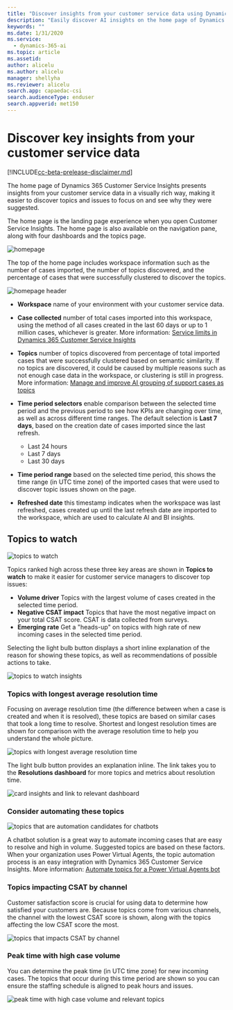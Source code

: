 ```yaml
---
title: "Discover insights from your customer service data using Dynamics 365 Customer Service Insights"
description: "Easily discover AI insights on the home page of Dynamics 365 Customer Service Insights"
keywords: ""
ms.date: 1/31/2020
ms.service:
  - dynamics-365-ai
ms.topic: article
ms.assetid: 
author: alicelu
ms.author: alicelu
manager: shellyha
ms.reviewer: alicelu
search.app: capaedac-csi
search.audienceType: enduser
search.appverid: met150
---
```


# Discover key insights from your customer service data

[!INCLUDE[cc-beta-prelease-disclaimer.md](../includes/cc-beta-prerelease-disclaimer.md)]

The home page of Dynamics 365 Customer Service Insights presents insights from your customer service data in a visually rich way, making it easier to discover topics and issues to focus on and see why they were suggested. 

The home page is the landing page experience when you open Customer Service Insights. The home page is also available on the navigation pane, along with four dashboards and the topics page. 

![homepage](media/home.png)

The top of the home page includes workspace information such as the number of cases imported, the number of topics discovered, and the percentage of cases that were successfully clustered to discover the topics. 

![homepage header](media/home_header.png)

* **Workspace**  name of your environment with your customer service data.
* **Case collected** number of total cases imported into this workspace, using the method of all cases created in the last 60 days or up to 1 million cases, whichever is greater. More information: [Service limits in Dynamics 365 Customer Service Insights](https://docs.microsoft.com/dynamics365/ai/customer-service-insights/service-limits)

* **Topics** number of topics discovered from percentage of total imported cases that were successfully clustered based on semantic similarity. If no topics are discovered, it could be caused by multiple reasons such as not enough case data in the workspace, or clustering is still in progress. More information: [Manage and improve AI grouping of support cases as topics](https://docs.microsoft.com/dynamics365/ai/customer-service-insights/topics-page#troubleshooting-empty-topics-page)

* **Time period selectors** enable comparison between the selected time period and the previous period to see how KPIs are changing over time, as well as across different time ranges. The default selection is **Last 7 days**, based on the creation date of cases imported since the last refresh. 
  * Last 24 hours
  * Last 7 days
  * Last 30 days
* **Time period range** based on the selected time period, this shows the time range (in UTC time zone) of the imported cases that were used to discover topic issues shown on the page.  
* **Refreshed date** this timestamp indicates when the workspace was last refreshed, cases created up until the last refresh date are imported to the workspace, which are used to calculate AI and BI insights. 

## Topics to watch 

![topics to watch](media/home_topicstowatch.png)

Topics ranked high across these three key areas are shown in **Topics to watch** to make it easier for customer service managers to discover top issues:
  
  * **Volume driver** Topics with the largest volume of cases created in the selected time period.
  * **Negative CSAT impact** Topics that have the most negative impact on your total CSAT score. CSAT is data collected from surveys.
  * **Emerging rate** Get a "heads-up" on topics with high rate of new incoming cases in the selected time period.

Selecting the light bulb button displays a short inline explanation of the reason for showing these topics, as well as recommendations of possible actions to take. 

![topics to watch insights](media/home_topicstowatch_insights.png)


### Topics with longest average resolution time
Focusing on average resolution time (the difference between when a case is created and when it is resolved), these topics are based on similar cases that took a long time to resolve. Shortest and longest resolution times are shown for comparison with the average resolution time to help you understand the whole picture. 

![topics with longest average resolution time](media/home_avgrestime.png)


The light bulb button provides an explanation inline. The link takes you to the **Resolutions dashboard** for more topics and metrics about resolution time.

![card insights and link to relevant dashboard](media/home_resolution_icons.png)


### Consider automating these topics

![topics that are automation candidates for chatbots](media/home_automationcandidates.png)

A chatbot solution is a great way to automate incoming cases that are easy to resolve and high in volume. Suggested topics are based on these factors. When your organization uses Power Virtual Agents, the topic automation process is an easy integration with Dynamics 365 Customer Service Insights. More information: [Automate topics for a Power Virtual Agents bot](https://docs.microsoft.com/dynamics365/ai/customer-service-insights/automate-topics)

### Topics impacting CSAT by channel
Customer satisfaction score is crucial for using data to determine how satisfied your customers are. Because topics come from various channels, the channel with the lowest CSAT score is shown, along with the topics affecting the low CSAT score the most. 

![topics that impacts CSAT by channel](media/home_csatchannel.png)



### Peak time with high case volume
You can determine the peak time (in UTC time zone) for new incoming cases. The topics that occur during this time period are shown so you can ensure the staffing schedule is aligned to peak hours and issues. 

![peak time with high case volume and relevant topics](media/home_peaktime.png)




